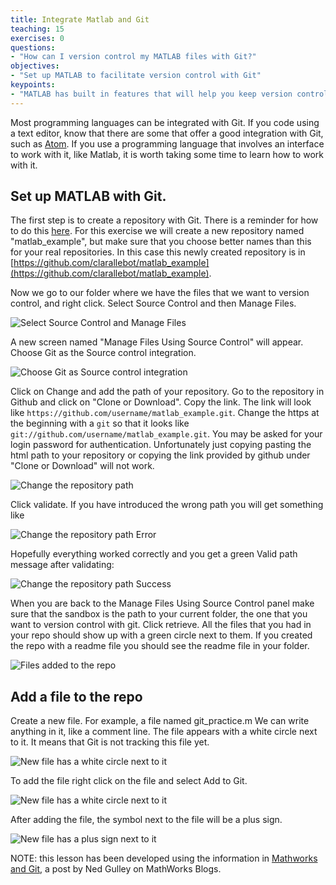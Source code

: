 ```yaml
---
title: Integrate Matlab and Git
teaching: 15
exercises: 0
questions:
- "How can I version control my MATLAB files with Git?"
objectives:
- "Set up MATLAB to facilitate version control with Git"
keypoints:
- "MATLAB has built in features that will help you keep version control of your MATLAB scripts."
---
```


Most programming languages can be integrated with Git. If you code using a text editor, know that there are some that offer a good integration with Git, such as [Atom](https://atom.io/). If you use a programming language that involves an interface to work with it, like Matlab, it is worth taking some time to learn how to work with it.  


## Set up MATLAB with Git.

The first step is to create a repository with Git. There is a reminder for how to do this [here](https://osulp.github.io/git-beginner/07-github/index.html). For this exercise we will create a new repository named "matlab_example", but make sure that you choose better names than this for your real repositories. In this case this newly created repository is in [https://github.com/clarallebot/matlab_example](https://github.com/clarallebot/matlab_example). 

Now we go to our folder where we have the files that we want to version control, and right click. Select Source Control and then Manage Files. 

![Select Source Control and Manage Files](../fig/git_with_matlab_cloning_repo-01.png)

A new screen named "Manage Files Using Source Control" will appear. Choose Git as the Source control integration. 

![Choose Git as Source control integration](../fig/git_with_matlab_cloning_repo-02.png)

Click on Change and add the path of your repository. Go to the repository in Github and click on "Clone or Download". Copy the link. The link will look like `https://github.com/username/matlab_example.git`. Change the https at the beginning with a `git` so that it looks like `git://github.com/username/matlab_example.git`. You may be asked for your login password for authentication. Unfortunately just copying pasting the html path to your repository or copying the link provided by github under "Clone or Download" will not work. 

![Change the repository path](../fig/git_with_matlab_cloning_repo-03.png)

Click validate. If you have introduced the wrong path you will get something like 

![Change the repository path Error](../fig/git_with_matlab_cloning_repo-04.png)

Hopefully everything worked correctly and you get a green Valid path message after validating:

![Change the repository path Success](../fig/git_with_matlab_cloning_repo-05.png)

When you are back to the Manage Files Using Source Control panel make sure that the sandbox is the path to your current folder, the one that you want to version control with git. Click retrieve. All the files that you had in your repo should show up with a green circle next to them. If you created the repo with a readme file you should see the readme file in your folder. 

![Files added to the repo](../fig/git_with_matlab_cloning_repo-06.png)

## Add a file to the repo

Create a new file. For example, a file named git_practice.m We can write anything in it, like a comment line. 
The file appears with a white circle next to it. It means that Git is not tracking this file yet. 

![New file has a white circle next to it](../fig/git_with_matlab_adding_files-01.png)

To add the file right click on the file and select Add to Git. 

![New file has a white circle next to it](../fig/git_with_matlab_adding_files-02.png)

After adding the file, the symbol next to the file will be a plus sign. 

![New file has a plus sign next to it](../fig/git_with_matlab_adding_files-03.png)


NOTE: this lesson has been developed using the information in [Mathworks and Git](https://blogs.mathworks.com/community/2014/10/20/matlab-and-git/), a post by Ned Gulley on MathWorks Blogs. 
